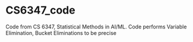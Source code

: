 # CS6347_code
Code from CS 6347, Statistical Methods in AI/ML. 
Code performs Variable Elimination, Bucket Eliminations to be precise
